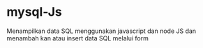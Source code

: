 # mysql-Js
Menampilkan data SQL menggunakan javascript dan node JS
dan menambah kan atau insert data SQL melalui form 
